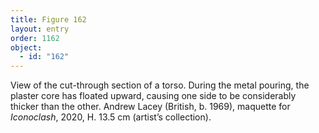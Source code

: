 ```yaml
---
title: Figure 162
layout: entry
order: 1162
object:
  - id: "162"
---
```


View of the cut-through section of a torso. During the metal pouring, the plaster core has floated upward, causing one side to be considerably thicker than the other. Andrew Lacey (British, b. 1969), maquette for *Iconoclash*, 2020, H. 13.5 cm (artist’s collection).
